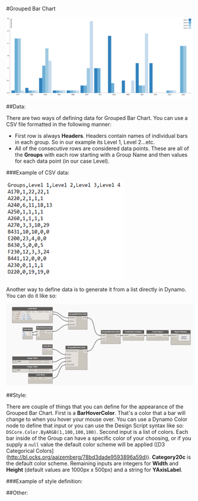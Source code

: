#Grouped Bar Chart

![](groupedBarChart/groupedBarChartImage.PNG)

##Data:

There are two ways of defining data for Grouped Bar Chart. You can use a CSV file formatted in the following manner: 

* First row is always <b>Headers</b>. Headers contain names of individual bars in each group. So in our example its Level 1, Level 2...etc.
* All of the consecutive rows are considered data points. These are all of the <b>Groups</b> with each row starting with a Group Name and then values for each data point (in our case Level). 

###Example of CSV data:

![](groupedBarChart/groupedBarChartData.PNG)

Another way to define data is to generate it from a list directly in Dynamo. You can do it like so: 

![](groupedBarChart/groupedBarChartDataManual.PNG)

##Style:

There are couple of things that you can define for the appearance of the Grouped Bar Chart. First is a <b>BarHoverColor</b>. That's a color that a bar will change to when you hover your mouse over. You can use a Dynamo Color node to define that input or you can use the Design Script syntax like so: `DSCore.Color.ByARGB(1,100,100,100)`. Second input is a list of colors. Each bar inside of the Group can have a specific color of your choosing, or if you supply a `null` value the default color scheme will be applied ([D3 Categorical Colors] (http://bl.ocks.org/aaizemberg/78bd3dade9593896a59d)). <b>Category20c</b> is the default color scheme. Remaining inputs are integers for <b>Width</b> and <b>Height</b> (default values are 1000px x 500px) and a string for <b>YAxisLabel</b>. 

###Example of style definition:



##Other:
